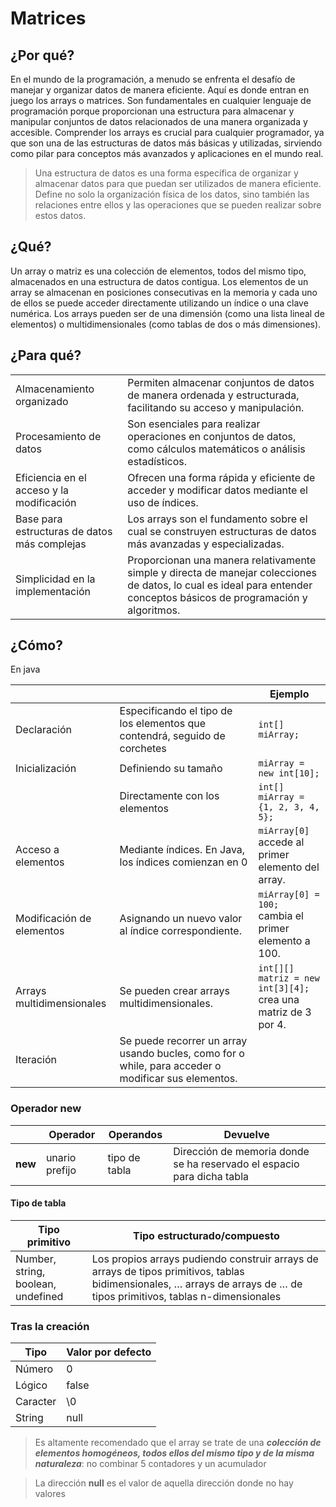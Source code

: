 # Matrices

## ¿Por qué?

En el mundo de la programación, a menudo se enfrenta el desafío de manejar y organizar datos de manera eficiente. Aquí es donde entran en juego los arrays o matrices. Son fundamentales en cualquier lenguaje de programación porque proporcionan una estructura para almacenar y manipular conjuntos de datos relacionados de una manera organizada y accesible. Comprender los arrays es crucial para cualquier programador, ya que son una de las estructuras de datos más básicas y utilizadas, sirviendo como pilar para conceptos más avanzados y aplicaciones en el mundo real.

> Una estructura de datos es una forma específica de organizar y almacenar datos para que puedan ser utilizados de manera eficiente. Define no solo la organización física de los datos, sino también las relaciones entre ellos y las operaciones que se pueden realizar sobre estos datos.

## ¿Qué?

Un array o matriz es una colección de elementos, todos del mismo tipo, almacenados en una estructura de datos contigua. Los elementos de un array se almacenan en posiciones consecutivas en la memoria y cada uno de ellos se puede acceder directamente utilizando un índice o una clave numérica. Los arrays pueden ser de una dimensión (como una lista lineal de elementos) o multidimensionales (como tablas de dos o más dimensiones).

## ¿Para qué?

|||
|-|-|
|Almacenamiento organizado|Permiten almacenar conjuntos de datos de manera ordenada y estructurada, facilitando su acceso y manipulación.
|Procesamiento de datos|Son esenciales para realizar operaciones en conjuntos de datos, como cálculos matemáticos o análisis estadísticos.
|Eficiencia en el acceso y la modificación|Ofrecen una forma rápida y eficiente de acceder y modificar datos mediante el uso de índices.
|Base para estructuras de datos más complejas|Los arrays son el fundamento sobre el cual se construyen estructuras de datos más avanzadas y especializadas.
|Simplicidad en la implementación|Proporcionan una manera relativamente simple y directa de manejar colecciones de datos, lo cual es ideal para entender conceptos básicos de programación y algoritmos.

## ¿Cómo?

En java

|||Ejemplo|
|-|-|-|
Declaración|Especificando el tipo de los elementos que contendrá, seguido de corchetes|```int[] miArray;```
Inicialización|Definiendo su tamaño |```miArray = new int[10];```
||Directamente con los elementos|```int[] miArray = {1, 2, 3, 4, 5};```
Acceso a elementos|Mediante índices. En Java, los índices comienzan en 0|```miArray[0]```<br> accede al primer elemento del array.
Modificación de elementos|Asignando un nuevo valor al índice correspondiente.|```miArray[0] = 100;```<br>cambia el primer elemento a 100.
Arrays multidimensionales|Se pueden crear arrays multidimensionales.|```int[][] matriz = new int[3][4];```<br>crea una matriz de 3 por 4.
Iteración|Se puede recorrer un array usando bucles, como for o while, para acceder o modificar sus elementos.

### Operador new

||Operador|Operandos|Devuelve|
|-|-|-|-|
**new**|unario prefijo|tipo de tabla|Dirección de memoria donde se ha reservado el espacio para dicha tabla

#### Tipo de tabla

|Tipo primitivo|Tipo estructurado/compuesto|
|-|-|
Number, string, boolean, undefined|Los propios arrays pudiendo construir arrays de arrays de tipos primitivos, tablas bidimensionales, …​ arrays de arrays de …​ de tipos primitivos, tablas n-dimensionales

### Tras la creación

|Tipo|Valor por defecto|
|-|-|
Número|0
Lógico|false
Caracter|\0
String|null

> Es altamente recomendado que el array se trate de una ***colección de elementos homogéneos, todos ellos del mismo tipo y de la misma naturaleza***: no combinar 5 contadores y un acumulador

> La dirección **null** es el valor de aquella dirección donde no hay valores

